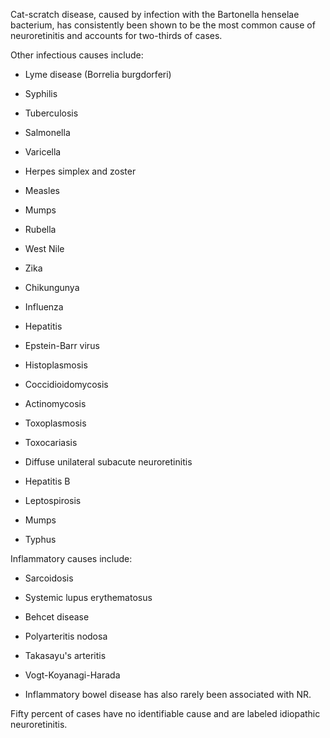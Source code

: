 Cat-scratch disease, caused by infection with the Bartonella henselae bacterium, has consistently been shown to be the most common cause of neuroretinitis and accounts for two-thirds of cases.

Other infectious causes include:

- Lyme disease (Borrelia burgdorferi)

- Syphilis

- Tuberculosis

- Salmonella

- Varicella

- Herpes simplex and zoster

- Measles

- Mumps

- Rubella

- West Nile

- Zika

- Chikungunya

- Influenza

- Hepatitis

- Epstein-Barr virus

- Histoplasmosis

- Coccidioidomycosis

- Actinomycosis

- Toxoplasmosis

- Toxocariasis

- Diffuse unilateral subacute neuroretinitis

- Hepatitis B

- Leptospirosis

- Mumps

- Typhus

Inflammatory causes include:

- Sarcoidosis

- Systemic lupus erythematosus

- Behcet disease

- Polyarteritis nodosa

- Takasayu's arteritis

- Vogt-Koyanagi-Harada

- Inflammatory bowel disease has also rarely been associated with NR.

Fifty percent of cases have no identifiable cause and are labeled idiopathic neuroretinitis.
